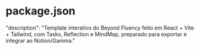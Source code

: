 # package.json
"description": "Template interativo do Beyond Fluency feito em React + Vite + Tailwind, com Tasks, Reflection e MindMap, preparado para exportar e integrar ao Notion/Gamma."
